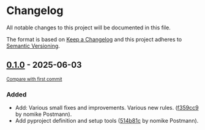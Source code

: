 # Changelog

All notable changes to this project will be documented in this file.

The format is based on [Keep a Changelog](http://keepachangelog.com/en/1.0.0/)
and this project adheres to [Semantic Versioning](http://semver.org/spec/v2.0.0.html).

<!-- insertion marker -->
## [0.1.0](https://github.com/nomike/ecdk-lint/releases/tag/0.1.0) - 2025-06-03

<small>[Compare with first commit](https://github.com/nomike/ecdk-lint/compare/ebbe83de505aa13e17ec9d556c1420ba75ad8caa...0.1.0)</small>

### Added

- Add: Various small fixes and improvements. Various new rules. ([f359cc9](https://github.com/nomike/ecdk-lint/commit/f359cc9177c395b9c63c8382513233c05ae65b17) by nomike Postmann).
- Add pyproject definition and setup tools ([514b81c](https://github.com/nomike/ecdk-lint/commit/514b81c49ec168ae3c08d144c5eadeef782faceb) by nomike Postmann).

